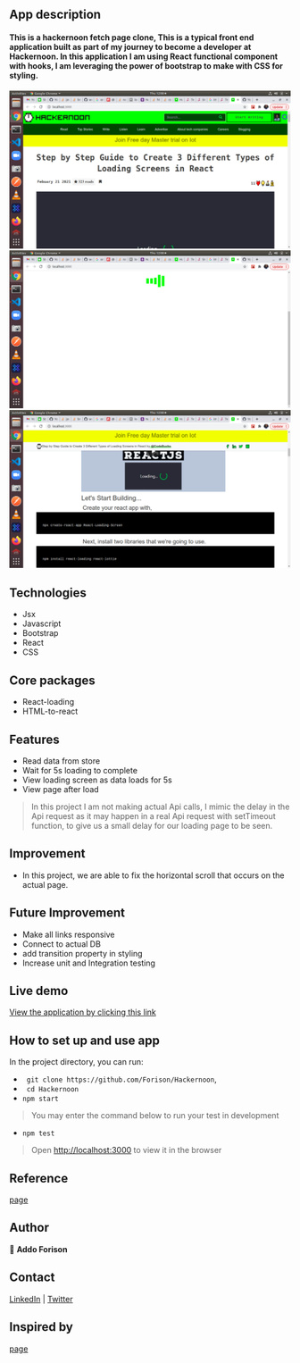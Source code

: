 ## App description
#### This is a hackernoon fetch page clone, This is a typical front end application built as part of my journey to become a developer at Hackernoon. In this application I am using React functional component with hooks, I am leveraging the power of bootstrap to make with CSS for styling.

![Home view](./src/image/hackernoon.png)
![Home views](./src/image/hackernoon2.png)
![Home views ](./src/image/hackernoon3.png)

## Technologies

- Jsx
- Javascript
- Bootstrap
- React
- CSS

## Core packages
- React-loading
- HTML-to-react 

## Features
- Read data from store
- Wait for 5s loading to complete
- View loading screen as data loads for 5s
- View page after load

> In this project I am not making actual Api calls, I mimic the delay in the Api request as it may happen in a real Api request with setTimeout function, to give us a small delay for our loading page to be seen.

## Improvement

- In this project, we are able to fix the horizontal scroll that occurs on the actual page.

## Future Improvement

- Make all links responsive
- Connect to actual DB
- add transition property in styling
- Increase unit and Integration testing

## Live demo

[View the application by clicking this link](https://hackernoons.herokuapp.com/)

## How to set up and use app

In the project directory, you can run:
- ``` git clone https://github.com/Forison/Hackernoon```,
- ``` cd Hackernoon```
- ``` npm start ```

> You may enter the command below to run your test in development 
- ``` npm test ```

> Open [http://localhost:3000](http://localhost:3000) to view it in the browser

## Reference

[page](https://hackernoon.com/step-by-step-guide-to-create-3-different-types-of-loading-screens-in-react-lu2633nd)

## Author

👤 **Addo Forison**


## Contact

[LinkedIn](https://www.linkedin.com/in/forison/) | [Twitter](https://twitter.com/addo_forison)

## Inspired by
[page](https://hackernoon.com/step-by-step-guide-to-create-3-different-types-of-loading-screens-in-react-lu2633nd)
